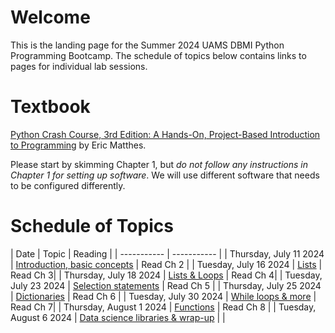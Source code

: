 # Welcome

This is the landing page for the Summer 2024 UAMS DBMI Python Programming Bootcamp. The schedule of topics below contains links to pages for individual lab sessions.

# Textbook

[Python Crash Course, 3rd Edition: A Hands-On, Project-Based Introduction to Programming](https://www.amazon.com/Python-Crash-Course-Eric-Matthes/dp/1718502702) by Eric Matthes.
 
Please start by skimming Chapter 1, but *do not follow any instructions in Chapter 1 for setting up software*. We will use different software that needs to be configured differently.



# Schedule of Topics

| Date      | Topic | Reading |
| ----------- | ----------- |
| Thursday, July 11 2024      | [Introduction, basic concepts](https://github.com/DBMI-Python-Programming-Bootcamp/2024-Python-Programming-Bootcamp-Materials/tree/main/lab-sessions/lab01)	| Read Ch 2      |
| Tuesday, July 16 2024   | [Lists](https://github.com/DBMI-Python-Programming-Bootcamp/2024-Python-Programming-Bootcamp-Materials/tree/main/lab-sessions/lab02)     | Read Ch 3|
| Thursday, July 18 2024   | [Lists & Loops](https://github.com/DBMI-Python-Programming-Bootcamp/2024-Python-Programming-Bootcamp-Materials/tree/main/lab-sessions/lab03)        | Read Ch 4|
| Tuesday, July 23 2024   | [Selection statements](https://github.com/DBMI-Python-Programming-Bootcamp/2024-Python-Programming-Bootcamp-Materials/tree/main/lab-sessions/lab04)        | Read Ch 5 |
| Thursday, July 25 2024   | [Dictionaries](https://github.com/DBMI-Python-Programming-Bootcamp/2024-Python-Programming-Bootcamp-Materials/tree/main/lab-sessions/lab05)        | Read Ch 6 |
| Tuesday, July 30 2024   | [While loops & more](https://github.com/DBMI-Python-Programming-Bootcamp/2024-Python-Programming-Bootcamp-Materials/tree/main/lab-sessions/lab06)        | Read Ch 7|
| Thursday, August 1 2024   | [Functions](https://github.com/DBMI-Python-Programming-Bootcamp/2024-Python-Programming-Bootcamp-Materials/blob/main/lab-sessions/lab07)        | Read Ch 8 |
| Tuesday, August 6 2024   | [Data science libraries & wrap-up](https://github.com/DBMI-Python-Programming-Bootcamp/2024-Python-Programming-Bootcamp-Materials/blob/main/lab-sessions/lab08)         | |



